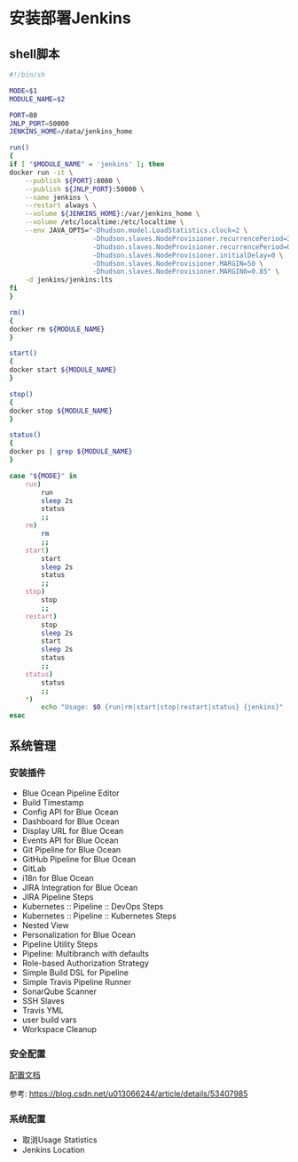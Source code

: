 # 安装部署Jenkins

## shell脚本

```bash
#!/bin/sh

MODE=$1
MODULE_NAME=$2

PORT=80
JNLP_PORT=50000
JENKINS_HOME=/data/jenkins_home

run()
{
if [ "$MODULE_NAME" = 'jenkins' ]; then
docker run -it \
    --publish ${PORT}:8080 \
    --publish ${JNLP_PORT}:50000 \
    --name jenkins \
    --restart always \
    --volume ${JENKINS_HOME}:/var/jenkins_home \
    --volume /etc/localtime:/etc/localtime \
    --env JAVA_OPTS="-Dhudson.model.LoadStatistics.clock=2 \
                     -Dhudson.slaves.NodeProvisioner.recurrencePeriod=3 \
                     -Dhudson.slaves.NodeProvisioner.recurrencePeriod=0.1 \
                     -Dhudson.slaves.NodeProvisioner.initialDelay=0 \
                     -Dhudson.slaves.NodeProvisioner.MARGIN=50 \
                     -Dhudson.slaves.NodeProvisioner.MARGIN0=0.85" \
    -d jenkins/jenkins:lts
fi
}

rm()
{
docker rm ${MODULE_NAME}
}

start()
{
docker start ${MODULE_NAME}
}

stop()
{
docker stop ${MODULE_NAME}
}

status()
{
docker ps | grep ${MODULE_NAME}
}

case "${MODE}" in
    run)
        run
        sleep 2s
        status
        ;;
    rm)
        rm
        ;;
    start)
        start
        sleep 2s
        status
        ;;
    stop)
        stop
        ;;
    restart)
        stop
        sleep 2s
        start
        sleep 2s
        status
        ;;
    status)
        status
        ;;
    *)
        echo "Usage: $0 {run|rm|start|stop|restart|status} {jenkins}"
esac
```

## 系统管理

### 安装插件

+ Blue Ocean Pipeline Editor
+ Build Timestamp
+ Config API for Blue Ocean
+ Dashboard for Blue Ocean
+ Display URL for Blue Ocean
+ Events API for Blue Ocean
+ Git Pipeline for Blue Ocean
+ GitHub Pipeline for Blue Ocean
+ GitLab
+ i18n for Blue Ocean
+ JIRA Integration for Blue Ocean
+ JIRA Pipeline Steps
+ Kubernetes :: Pipeline :: DevOps Steps
+ Kubernetes :: Pipeline :: Kubernetes Steps
+ Nested View
+ Personalization for Blue Ocean
+ Pipeline Utility Steps
+ Pipeline: Multibranch with defaults
+ Role-based Authorization Strategy
+ Simple Build DSL for Pipeline
+ Simple Travis Pipeline Runner
+ SonarQube Scanner
+ SSH Slaves
+ Travis YML
+ user build vars
+ Workspace Cleanup

### 安全配置

[配置文档](./index/安全配置.pdf)

参考: https://blog.csdn.net/u013066244/article/details/53407985

### 系统配置

+ 取消Usage Statistics
+ Jenkins Location
